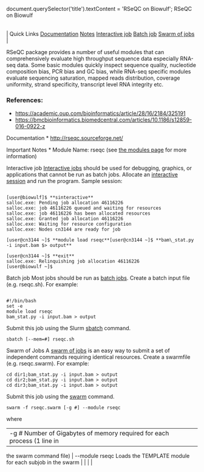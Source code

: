 

document.querySelector('title').textContent = 'RSeQC on Biowulf';
RSeQC on Biowulf


|  |
| --- |
| 
Quick Links
[Documentation](#doc)
[Notes](#notes)
[Interactive job](#int) 
[Batch job](#sbatch) 
[Swarm of jobs](#swarm) 
 |


 RSeQC package provides a number of useful modules that can comprehensively evaluate high throughput sequence data especially RNA-seq data. Some basic modules quickly inspect sequence quality, nucleotide composition bias, PCR bias and GC bias, while RNA-seq specific modules evaluate sequencing saturation, mapped reads distribution, coverage uniformity, strand specificity, transcript level RNA integrity etc.

### References:

 * <https://academic.oup.com/bioinformatics/article/28/16/2184/325191>
* <https://bmcbioinformatics.biomedcentral.com/articles/10.1186/s12859-016-0922-z>


Documentation * <http://rseqc.sourceforge.net/>


Important Notes * Module Name: rseqc (see [the modules 
 page](/apps/modules.html) for more information)



Interactive job
[Interactive jobs](/docs/userguide.html#int) should be used for debugging, graphics, or applications that cannot be run as batch jobs.
Allocate an [interactive session](/docs/userguide.html#int) and run the program. Sample session:



```

[user@biowulf]$ **sinteractive**
salloc.exe: Pending job allocation 46116226
salloc.exe: job 46116226 queued and waiting for resources
salloc.exe: job 46116226 has been allocated resources
salloc.exe: Granted job allocation 46116226
salloc.exe: Waiting for resource configuration
salloc.exe: Nodes cn3144 are ready for job

[user@cn3144 ~]$ **module load rseqc**[user@cn3144 ~]$ **bam\_stat.py -i input.bam $> output**

[user@cn3144 ~]$ **exit**
salloc.exe: Relinquishing job allocation 46116226
[user@biowulf ~]$

```


Batch job
Most jobs should be run as [batch jobs](/docs/userguide.html#submit). Create a batch input file (e.g. rseqc.sh). For example:



```

#!/bin/bash
set -e
module load rseqc
bam_stat.py -i input.bam > output
```

Submit this job using the Slurm [sbatch](/docs/userguide.html) command.

 
```
sbatch [--mem=#] rseqc.sh
```

Swarm of Jobs 
A [swarm of jobs](/apps/swarm.html) is an easy way to submit a set of independent commands requiring identical resources. Create a swarmfile (e.g. rseqc.swarm). For example:



```
cd dir1;bam_stat.py -i input.bam > output
cd dir2;bam_stat.py -i input.bam > output
cd dir3;bam_stat.py -i input.bam > output
```

Submit this job using the [swarm](/apps/swarm.html) command.



```
swarm -f rseqc.swarm [-g #] --module rseqc
```

where
 

|  |  |  |  |
| --- | --- | --- | --- |
| -g *#*  Number of Gigabytes of memory required for each process (1 line in 
 the swarm command file) 
 | --module rseqc Loads the TEMPLATE module for each subjob in the swarm 
  | |
 | |










